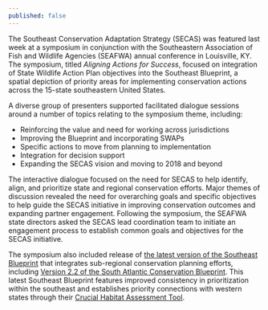```yaml
---
published: false
---
```

The Southeast Conservation Adaptation Strategy (SECAS) was featured last week at a symposium in conjunction with the Southeastern Association of Fish and Wildlife Agencies (SEAFWA) annual conference in Louisville, KY.  The symposium, titled _Aligning Actions for Success_, focused on integration of State Wildlife Action Plan objectives into the Southeast Blueprint, a spatial depiction of priority areas for implementing conservation actions across the 15-state southeastern United States.

A diverse group of presenters supported facilitated dialogue sessions around a number of topics relating to the symposium theme, including:

- Reinforcing the value and need for working across jurisdictions
- Improving the Blueprint and incorporating SWAPs
- Specific actions to move from planning to implementation
- Integration for decision support
- Expanding the SECAS vision and moving to 2018 and beyond

The interactive dialogue focused on the need for SECAS to help identify, align, and prioritize state and regional conservation efforts.  Major themes of discussion revealed the need for overarching goals and specific objectives to help guide the SECAS initiative in improving conservation outcomes and expanding partner engagement.  Following the symposium, the SEAFWA state directors asked the SECAS lead coordination team to initiate an engagement process to establish common goals and objectives for the SECAS initiative.

The symposium also included release of [the latest version of the Southeast Blueprint](https://seregion.databasin.org/datasets/4693633d66ac4c83a5724f83353a2f76) that integrates sub-regional conservation planning efforts, including [Version 2.2 of the South Atlantic Conservation Blueprint](https://salcc.databasin.org/galleries/06184a543ff346f8a4c096355d9df828). This latest Southeast Blueprint features improved consistency in prioritization within the southeast and establishes priority connections with western states through their [Crucial Habitat Assessment Tool](https://www.wafwachat.org/).